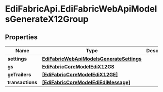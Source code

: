 # EdiFabricApi.EdiFabricWebApiModelsGenerateX12Group

## Properties
Name | Type | Description | Notes
------------ | ------------- | ------------- | -------------
**settings** | [**EdiFabricWebApiModelsGenerateSettings**](EdiFabricWebApiModelsGenerateSettings.md) |  | [optional] 
**gs** | [**EdiFabricCoreModelEdiX12GS**](EdiFabricCoreModelEdiX12GS.md) |  | [optional] 
**geTrailers** | [**[EdiFabricCoreModelEdiX12GE]**](EdiFabricCoreModelEdiX12GE.md) |  | [optional] 
**transactions** | [**[EdiFabricCoreModelEdiEdiMessage]**](EdiFabricCoreModelEdiEdiMessage.md) |  | [optional] 



